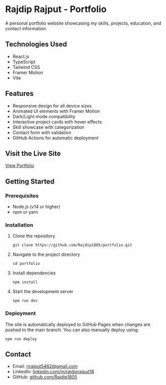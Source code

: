 # Rajdip Rajput - Portfolio

A personal portfolio website showcasing my skills, projects, education, and contact information.

## Technologies Used

- React.js
- TypeScript
- Tailwind CSS
- Framer Motion
- Vite

## Features

- Responsive design for all device sizes
- Animated UI elements with Framer Motion
- Dark/Light mode compatibility
- Interactive project cards with hover effects
- Skill showcase with categorization
- Contact form with validation
- GitHub Actions for automatic deployment

## Visit the Live Site

[View Portfolio](https://rajdip1805.github.io/portfolio/)

## Getting Started

### Prerequisites

- Node.js (v14 or higher)
- npm or yarn

### Installation

1. Clone the repository

   ```
   git clone https://github.com/Rajdip1805/portfolio.git
   ```

2. Navigate to the project directory

   ```
   cd portfolio
   ```

3. Install dependencies

   ```
   npm install
   ```

4. Start the development server
   ```
   npm run dev
   ```

### Deployment

The site is automatically deployed to GitHub Pages when changes are pushed to the main branch. You can also manually deploy using:

```
npm run deploy
```

## Contact

- Email: rjrajput5462@gmail.com
- LinkedIn: [linkedin.com/in/rajdiprajput18](https://www.linkedin.com/in/rajdiprajput18/)
- GitHub: [github.com/Rajdip1805](https://github.com/Rajdip1805)
